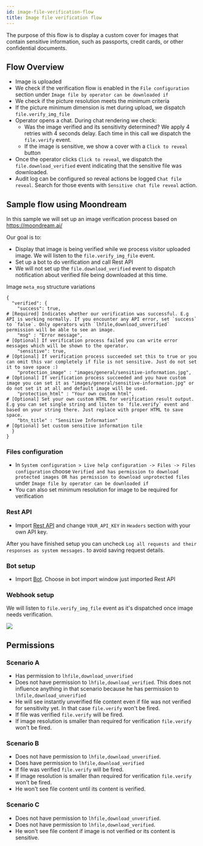 ```yaml
---
id: image-file-verification-flow
title: Image file verification flow
---
```


The purpose of this flow is to display a custom cover for images that contain sensitive information, such as passports, credit cards, or other confidential documents.

## Flow Overview

* Image is uploaded
* We check if the verification flow is enabled in the `File configuration` section under `Image file by operator can be downloaded if`
* We check if the picture resolution meets the minimum criteria
* If the picture minimum dimension is met during upload, we dispatch `file.verify_img_file`
* Operator opens a chat. During chat rendering we check:
  * Was the image verified and its sensitivity determined? We apply 4 retries with 4 seconds delay. Each time in this call we dispatch the `file.verify` event.
  * If the image is sensitive, we show a cover with a `Click to reveal` button
* Once the operator clicks `Click to reveal`, we dispatch the `file.download_verified` event indicating that the sensitive file was downloaded.
* Audit log can be configured so reveal actions be logged `Chat file reveal`. Search for those events with `Sensitive chat file reveal` action.

## Sample flow using Moondream

In this sample we will set up an image verification process based on https://moondream.ai/

Our goal is to:

 * Display that image is being verified while we process visitor uploaded image. We will listen to the `file.verify_img_file` event.
 * Set up a bot to do verification and call Rest API
 * We will not set up the `file.download_verified` event to dispatch notification about verified file being downloaded at this time.

Image `meta_msg` structure variations 
```
{
  "verified": {
    "success": true,                                                    # [Required] Indicates whether our verification was successful. E.g API is working normally. If you encounter any API error, set `success` to `false`. Only operators with `lhfile,download_unverified` permission will be able to see an image.
    "msg" : "Error message",                                            # [Optional] If verification process failed you can write error messages which will be shown to the operator.
    "sensitive": true,                                                  # [Optional] If verification process succeeded set this to true or you can omit this var completely if file is not sensitive. Just do not set it to save space :)
    "protection_image" : "images/general/sensitive-information.jpg",    # [Optional] If verification process succeeded and you have custom image you can set it as "images/general/sensitive-information.jpg" or do not set it at all and default image will be used.
    "protection_html" : "Your own custom html",                         # [Optional] Set your own custom HTML for verification result output. E.g you can set single string and listen to `file.verify` event and based on your string there. Just replace with proper HTML to save space.
    "btn_title" : "Sensitive Information"                               # [Optional] Set custom sensitive information tile
  }
}
```

### Files configuration

* In `System configuration > Live help configuration -> Files -> Files configuration` choose `Verified and has permission to download protected images OR has permission to download unprotected files` under `Image file by operator can be downloaded if`
* You can also set minimum resolution for image to be required for verification

### Rest API

* Import [Rest API](/img/bot/moondream/rest-api.json) and change `YOUR_API_KEY` in `Headers` section with your own API key.

After you have finished setup you can uncheck `Log all requests and their responses as system messages.` to avoid saving request details.

### Bot setup

* Import [Bot](/img/bot/moondream/lhc-bot.json). Choose in bot import window just imported Rest API

### Webhook setup

We will listen to `file.verify_img_file` event as it's dispatched once image needs verification.

![](/img/bot/moondream/webhook.jpg)

## Permissions

### Scenario A

 * Has permission to `lhfile,download_unverified`
 * Does not have permission to `lhfile,download_verified`. This does not influence anything in that scenario because he has permission to `lhfile,download_unverified`
 * He will see instantly unverified file content even if file was not verified for sensitivity yet. In that case `file.verify` won't be fired.
 * If file was verified `file.verify` will be fired.
 * If image resolution is smaller than required for verification `file.verify` won't be fired.

### Scenario B

* Does not have permission to `lhfile,download_unverified`.
* Does have permission to `lhfile,download_verified`
* If file was verified `file.verify` will be fired.
* If image resolution is smaller than required for verification `file.verify` won't be fired.
* He won't see file content until its content is verified.

### Scenario C

* Does not have permission to `lhfile,download_unverified`.
* Does not have permission to `lhfile,download_verified`.
* He won't see file content if image is not verified or its content is sensitive.